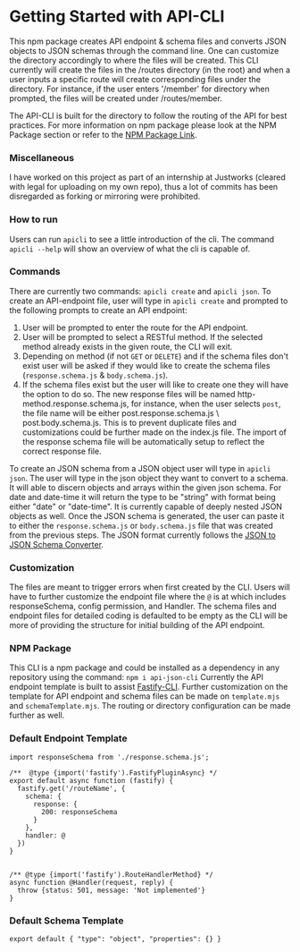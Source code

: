 # Getting Started with API-CLI
This npm package creates API endpoint & schema files and converts JSON objects to JSON schemas through the command line. 
One can customize the directory accordingly to where the files will be created. This CLI currently will create the files in the /routes directory (in the root) and when a user inputs a specific route will create corresponding files under the directory. For instance, if the user enters '/member' for directory when prompted, the files will be created under /routes/member. 

The API-CLI is built for the directory to follow the routing of the API for best practices. For more information on npm package please look at the NPM Package section or refer to the [NPM Package Link](https://www.npmjs.com/package/api-json-cli?activeTab=readme).

### Miscellaneous
I have worked on this project as part of an internship at Justworks (cleared with legal for uploading on my own repo), thus a lot of commits has been disregarded as forking or mirroring were prohibited.

### How to run
Users can run `apicli` to see a little introduction of the cli. The command `apicli --help` will show an overview of what the cli is capable of.

### Commands
There are currently two commands: `apicli create` and `apicli json`. 
To create an API-endpoint file, user will type in `apicli create` and prompted to the following prompts to create an API endpoint:
1. User will be prompted to enter the route for the API endpoint. 
2. User will be prompted to select a RESTful method. If the selected method already exists in the given route, the CLI will exit. 
3. Depending on method (if not `GET` or `DELETE`) and if the schema files don't exist user will be asked if they would like to create the schema files (`response.schema.js` & `body.schema.js`).
4. If the schema files exist but the user will like to create one they will have the option to do so. The new response files will be named http-method.response.schema.js, for instance, when the user selects `post`, the file name will be either post.response.schema.js \ post.body.schema.js. This is to prevent duplicate files and customizations could be further made on the index.js file. The import of the response schema file will be automatically setup to reflect the correct response file.

To create an JSON schema from a JSON object user will type in `apicli json`. The user will type in the json object they want to convert to a schema. It will able to discern objects and arrays within the given json schema. For date and date-time it will return the type to be "string" with format being either "date" or "date-time". It is currently capable of deeply nested JSON objects as well. Once the JSON schema is generated, the user can paste it to either the `response.schema.js` or `body.schema.js` file that was created from the previous steps. The JSON format currently follows the [JSON to JSON Schema Converter](https://www.liquid-technologies.com/online-json-to-schema-converter).

### Customization
The files are meant to trigger errors when first created by the CLI. Users will have to further customize the endpoint file where the `@` is at which includes responseSchema, config permission, and Handler. The schema files and endpoint files for detailed coding is defaulted to be empty as the CLI will be more of providing the structure for initial building of the API endpoint.  

### NPM Package
This CLI is a npm package and could be installed as a dependency in any repository using the command: `npm i api-json-cli`
Currently the API endpoint template is built to assist [Fastify-CLI](https://www.npmjs.com/package/fastify-cli). Further customization on the template for API endpoint and schema files can be made on `template.mjs` and `schemaTemplate.mjs`. The routing or directory configuration can be made further as well. 

### Default Endpoint Template
```
import responseSchema from './response.schema.js';

/**  @type {import('fastify').FastifyPluginAsync} */
export default async function (fastify) {
  fastify.get('/routeName', {
    schema: {
      response: {
        200: responseSchema
      }
    },
    handler: @
  })
}


/** @type {import('fastify').RouteHandlerMethod} */
async function @Handler(request, reply) {
  throw {status: 501, message: 'Not implemented'}
}
```

### Default Schema Template
`
export default {
  "type": "object",
  "properties": {}
}
`
